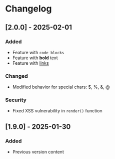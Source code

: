 # Changelog

## [2.0.0] - 2025-02-01

### Added

- Feature with `code blocks`
- Feature with **bold** text
- Feature with [links](https://example.com)

### Changed

- Modified behavior for special chars: $, %, &, @

### Security

- Fixed XSS vulnerability in `render()` function

## [1.9.0] - 2025-01-30

### Added

- Previous version content
